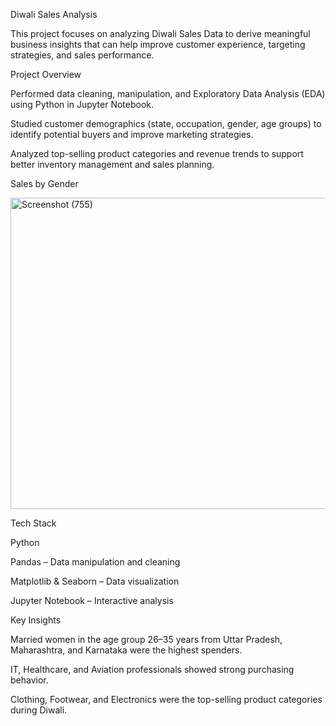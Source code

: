 Diwali Sales Analysis

This project focuses on analyzing Diwali Sales Data to derive meaningful business insights that can help improve customer experience, targeting strategies, and sales performance.



Project Overview

Performed data cleaning, manipulation, and Exploratory Data Analysis (EDA) using Python in Jupyter Notebook.

Studied customer demographics (state, occupation, gender, age groups) to identify potential buyers and improve marketing strategies.

Analyzed top-selling product categories and revenue trends to support better inventory management and sales planning.

Sales by Gender

<img width="713" height="498" alt="Screenshot (755)" src="https://github.com/user-attachments/assets/b15b5c42-9945-4b35-a340-a76673164ded" />


Tech Stack

Python

Pandas – Data manipulation and cleaning

Matplotlib & Seaborn – Data visualization

Jupyter Notebook – Interactive analysis




Key Insights

Married women in the age group 26–35 years from Uttar Pradesh, Maharashtra, and Karnataka were the highest spenders.

IT, Healthcare, and Aviation professionals showed strong purchasing behavior.

Clothing, Footwear, and Electronics were the top-selling product categories during Diwali.

